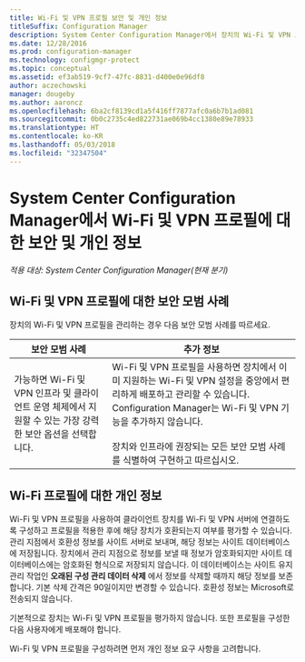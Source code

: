 ```yaml
---
title: Wi-Fi 및 VPN 프로필 보안 및 개인 정보
titleSuffix: Configuration Manager
description: System Center Configuration Manager에서 장치의 Wi-Fi 및 VPN 프로필 관리에 대한 보안 모범 사례를 알아봅니다.
ms.date: 12/28/2016
ms.prod: configuration-manager
ms.technology: configmgr-protect
ms.topic: conceptual
ms.assetid: ef3ab519-9cf7-47fc-8831-d400e0e96df8
author: aczechowski
manager: dougeby
ms.author: aaroncz
ms.openlocfilehash: 6ba2cf8139cd1a5f416ff7877afc0a6b7b1ad081
ms.sourcegitcommit: 0b0c2735c4ed822731ae069b4cc1380e89e78933
ms.translationtype: HT
ms.contentlocale: ko-KR
ms.lasthandoff: 05/03/2018
ms.locfileid: "32347504"
---
```

# <a name="security-and-privacy-for-wi-fi-and-vpn-profiles-in-system-center-configuration-manager"></a>System Center Configuration Manager에서 Wi-Fi 및 VPN 프로필에 대한 보안 및 개인 정보

*적용 대상: System Center Configuration Manager(현재 분기)*

##  <a name="security-best-practices-for-wi-fi--and-vpn-profiles"></a>Wi-Fi 및 VPN 프로필에 대한 보안 모범 사례  
 장치의 Wi-Fi 및 VPN 프로필을 관리하는 경우 다음 보안 모범 사례를 따르세요.  

|보안 모범 사례|추가 정보|  
|----------------------------|----------------------|  
|가능하면 Wi-Fi 및 VPN 인프라 및 클라이언트 운영 체제에서 지원할 수 있는 가장 강력한 보안 옵션을 선택합니다.|Wi-Fi 및 VPN 프로필을 사용하면 장치에서 이미 지원하는 Wi-Fi 및 VPN 설정을 중앙에서 편리하게 배포하고 관리할 수 있습니다. Configuration Manager는 Wi-Fi 및 VPN 기능을 추가하지 않습니다.<br /><br /> 장치와 인프라에 권장되는 모든 보안 모범 사례를 식별하여 구현하고 따르십시오.|  

## <a name="privacy-information-for-wi-fi-profiles"></a>Wi-Fi 프로필에 대한 개인 정보  
 Wi-Fi 및 VPN 프로필을 사용하여 클라이언트 장치를 Wi-Fi 및 VPN 서버에 연결하도록 구성하고 프로필을 적용한 후에 해당 장치가 호환되는지 여부를 평가할 수 있습니다. 관리 지점에서 호환성 정보를 사이트 서버로 보내며, 해당 정보는 사이트 데이터베이스에 저장됩니다. 장치에서 관리 지점으로 정보를 보낼 때 정보가 암호화되지만 사이트 데이터베이스에는 암호화된 형식으로 저장되지 않습니다. 이 데이터베이스는 사이트 유지 관리 작업인 **오래된 구성 관리 데이터 삭제** 에서 정보를 삭제할 때까지 해당 정보를 보존합니다. 기본 삭제 간격은 90일이지만 변경할 수 있습니다. 호환성 정보는 Microsoft로 전송되지 않습니다.  

 기본적으로 장치는 Wi-Fi 및 VPN 프로필을 평가하지 않습니다. 또한 프로필을 구성한 다음 사용자에게 배포해야 합니다.  

 Wi-Fi 및 VPN 프로필을 구성하려면 먼저 개인 정보 요구 사항을 고려합니다.  
